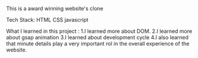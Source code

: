 This is a award winning website's clone

Tech Stack:
HTML
CSS
javascript

What I learned in this project :
1.I learned more about DOM.
2.I learned more about gsap animation
3.I learned about development cycle
4.I also learned that minute details play a very important rol in the overall experience of the website.
